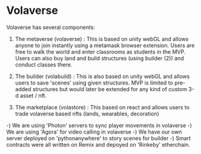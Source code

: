 # Volaverse

Volaverse has several components:

1) The metaverse (volaverse) : This is based on unity webGL and allows anyone to join instantly using a metamask browser extension. Users are free to walk the world and enter classrooms as students in the MVP. Users can also buy land and build structures (using builder (2)) and conduct classes there.

2) The builder (volabuild) : This is also based on unity webGL and allows users to save 'scenes' using given structures. MVP is limited to pre-added structures but would later be extended for any kind of custom 3-d asset / nft.

3) The marketplace (volastore) : This based on react and allows users to trade volaverse based nfts (lands, wearables, decoration)

-) We are using 'Photon' servers to sync player movements in volaverse
-) We are using 'Agora' for video calling in volaverse
-) We have our own server deployed on 'pythonanywhere' to story scenes for builder
-) Smart contracts were all written on Remix and depoyed on 'Rinkeby' etherchain.
